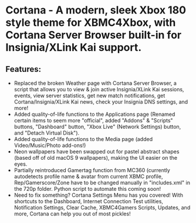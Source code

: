 # Cortana - A modern, sleek Xbox 180 style theme for XBMC4Xbox, with Cortana Server Browser built-in for Insignia/XLink Kai support.
## Features:
- Replaced the broken Weather page with Cortana Server Browser, a script that allows you to view & join active Insignia/XLink Kai sessions, events, view server statistics, get new match notifications, get Cortana/Insignia/XLink Kai news, check your Insignia DNS settings, and more!
- Added quality-of-life functions to the Applications page (Renamed certain items to seem more "official", added "Addons" & "Scripts" buttons, "Dashboard" button, "Xbox Live" (Network Settings) button, and "Detach Virtual Disk").
- Added quality-of-life functions to the Media page (added Video/Music/Photo add-ons!)
- Neon wallpapers have been swapped out for pastel abstract shapes (based off of old macOS 9 wallpapers), making the UI easier on the eyes.
- Partially reintroduced Gamertag function from MC360 (currently autodetects profile name & avatar from current XBMC profile, Rep/Gamerscore/Zone have to be changed manually in "includes.xml" in the 720p folder. Python script to automate this coming soon!
- Need to fix something? Cortana Settings Menu has you covered! With shortcuts to the Dashboard, Internet Connection Test utilities, Notification Settings, Clear Cache, XBMC4Gamers Scripts, Updates, and more, Cortana can help you out of most pickles!
